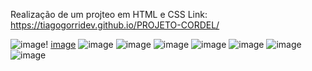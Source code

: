 Realização de um projteo em HTML e CSS
Link: https://tiagogorridev.github.io/PROJETO-CORDEL/

![image](https://github.com/tiagogorridev/PROJETO-CORDEL/assets/155651809/a733085c-b8cc-437c-9237-31e7f99d1e6f)!
[image](https://github.com/tiagogorridev/PROJETO-CORDEL/assets/155651809/1c88d49f-e0b4-4972-b620-e125f6125f51)
![image](https://github.com/tiagogorridev/PROJETO-CORDEL/assets/155651809/86dfbf00-54f2-41ee-99ac-7feae4f8d7a1)
![image](https://github.com/tiagogorridev/PROJETO-CORDEL/assets/155651809/c4df8298-02db-4a43-bc7a-7b1d7feef5a2)
![image](https://github.com/tiagogorridev/PROJETO-CORDEL/assets/155651809/d3053bf8-8d45-411b-8306-e18bb5aeb04e)
![image](https://github.com/tiagogorridev/PROJETO-CORDEL/assets/155651809/4dd403b8-a397-49e8-ae2c-8b62bf190cd3)
![image](https://github.com/tiagogorridev/PROJETO-CORDEL/assets/155651809/9c2acad5-11a4-4768-a51e-7249a68e2031)
![image](https://github.com/tiagogorridev/PROJETO-CORDEL/assets/155651809/20b114c5-809b-4938-91cd-3eb149ac2ff7)
![image](https://github.com/tiagogorridev/PROJETO-CORDEL/assets/155651809/a70bdcd5-13c2-4a3b-a5a5-e8516563f314)
